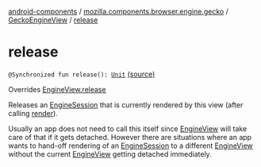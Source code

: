 [android-components](../../index.md) / [mozilla.components.browser.engine.gecko](../index.md) / [GeckoEngineView](index.md) / [release](./release.md)

# release

`@Synchronized fun release(): `[`Unit`](https://kotlinlang.org/api/latest/jvm/stdlib/kotlin/-unit/index.html) [(source)](https://github.com/mozilla-mobile/android-components/blob/master/components/browser/engine-gecko-beta/src/main/java/mozilla/components/browser/engine/gecko/GeckoEngineView.kt#L154)

Overrides [EngineView.release](../../mozilla.components.concept.engine/-engine-view/release.md)

Releases an [EngineSession](../../mozilla.components.concept.engine/-engine-session/index.md) that is currently rendered by this view (after calling [render](../../mozilla.components.concept.engine/-engine-view/render.md)).

Usually an app does not need to call this itself since [EngineView](../../mozilla.components.concept.engine/-engine-view/index.md) will take care of that if it gets detached.
However there are situations where an app wants to hand-off rendering of an [EngineSession](../../mozilla.components.concept.engine/-engine-session/index.md) to a different
[EngineView](../../mozilla.components.concept.engine/-engine-view/index.md) without the current [EngineView](../../mozilla.components.concept.engine/-engine-view/index.md) getting detached immediately.

